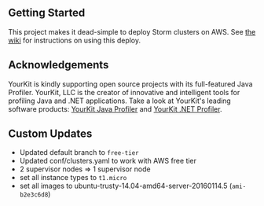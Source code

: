 ## Getting Started

This project makes it dead-simple to deploy Storm clusters on AWS. See [the wiki](https://github.com/nathanmarz/storm-deploy/wiki) for instructions on using this deploy.

## Acknowledgements

YourKit is kindly supporting open source projects with its full-featured Java Profiler. YourKit, LLC is the creator of innovative and intelligent tools for profiling Java and .NET applications. Take a look at YourKit's leading software products: [YourKit Java Profiler](http://www.yourkit.com/java/profiler/index.jsp) and [YourKit .NET Profiler](http://www.yourkit.com/.net/profiler/index.jsp).

## Custom Updates

* Updated default branch to `free-tier`
* Updated conf/clusters.yaml to work with AWS free tier
 * 2 supervisor nodes => 1 supervisor node
 * set all instance types to `t1.micro`
 * set all images to ubuntu-trusty-14.04-amd64-server-20160114.5 (`ami-b2e3c6d8`)
